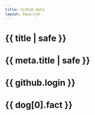 ```yaml
---
title: Github data
layout: base.njk
---
```


# {{ title | safe }}

# {{ meta.title | safe }}

# {{ github.login }}

# {{ dog[0].fact }}